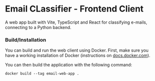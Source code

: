 # Email CLassifier - Frontend Client

A web app built with Vite, TypeScript and React for classifying e-mails, connecting
to a Python backend.

### Build/Installation

You can build and run the web client using Docker. First, make sure you have a working
installation of Docker (instructions on [docs.docker.com](https://docs.docker.com/engine/install/)).

You can then build the application with the following command:

```docker build --tag email-web-app .```